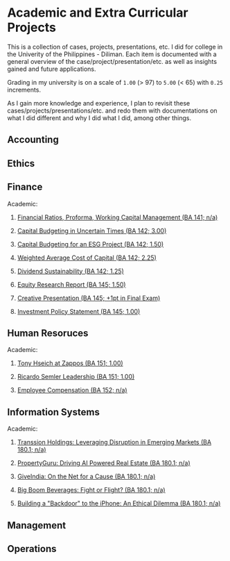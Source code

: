 <!--
TODO:
- fix title; give it more umph and clearer message (e.g., what about financial ratio, proform, wcm do you want to show)
-->

# Academic and Extra Curricular Projects

This is a collection of cases, projects, presentations, etc. I did for college in the Univerity of the Philippines - Diliman. Each item is documented with a general overview of the case/project/presentation/etc. as well as insights gained and future applications.

Grading in my university is on a scale of `1.00` (> 97) to `5.00` (< 65) with `0.25` increments.

As I gain more knowledge and experience, I plan to revisit these cases/projects/presentations/etc. and redo them with documentations on what I did different and why I did what I did, among other things.

## Accounting

## Ethics

## Finance

Academic:

1. [Financial Ratios, Proforma, Working Capital Management (BA 141; n/a)](financial_ratios_proforma_working_capital_management.md)

2. [Capital Budgeting in Uncertain Times (BA 142; 3.00)](capital_budgeting_in_uncertain_times.md)

3. [Capital Budgeting for an ESG Project (BA 142; 1.50)](capital_budgeting_for_an_esg_project.md)

4. [Weighted Average Cost of Capital (BA 142; 2.25)](weighted_average_cost_of_capital.md)

5. [Dividend Sustainability (BA 142; 1.25)](dividend_sustainability.md)

6. [Equity Research Report (BA 145; 1.50)](equity_research_report.md)

7. [Creative Presentation (BA 145; +1pt in Final Exam)](creative_presentation.md)

8. [Investment Policy Statement (BA 145; 1.00)](investment_policy_statement.md)

## Human Resoruces

Academic:

1. [Tony Hseich at Zappos (BA 151; 1.00)](tony_hseich_at_zappos.md)

2. [Ricardo Semler Leadership (BA 151; 1.00)](ricardo_semler_leadership.md)

3. [Employee Compensation (BA 152; n/a)](employee_compensation.md)

## Information Systems

Academic:

1. [Transsion Holdings: Leveraging Disruption in Emerging Markets (BA 180.1; n/a)](transsion_holdings_leveraging_disruption_in_emerging_markets.md)

2. [PropertyGuru: Driving AI Powered Real Estate (BA 180.1; n/a)](propertyguru_driving_ai_powered_real_estate.md)

3. [GiveIndia: On the Net for a Cause (BA 180.1; n/a)](giveindia_on_the_net_for_a_cause.md)

4. [Big Boom Beverages: Fight or Flight? (BA 180.1; n/a)](big_boom_beverages_fight_or_flight.md)

5. [Building a "Backdoor" to the iPhone: An Ethical Dilemma (BA 180.1; n/a)](building_a_backdoor_to_the_iphone_an_ethical_dilemma.md)

## Management

## Operations
